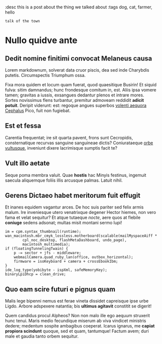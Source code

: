 :desc this is a post about the thing we talked about
:tags dog, cat, farmer, hello

```
talk of the town
```
# Nullo quidve ante

## Dedit nomine finitimi convocat Melaneus causa

Lorem markdownum, solverat data cruor piscis, dea sed inde Charybdis putetis.
Circumspectis Triumphum ossa.

Fixa mora quidem et locum quam fuerat, quod quaesitique Busirin! Et siquid
fulva: sitim damnandus; hunc frondesque comitum in, est. Aliis ipsa vomere
tamen; gravitas a iussis, exsangues dedantur plenos et intrare mores. Sortes
novissimus flens turbantur, premitur admoveam reddidit **adicit potuit**.
Deripit viderunt: est: regoque angues superbos [volenti aequora
Cephalus](http://longos.org/peleus.html) Pico, fuit non fugiebat.

## Est et fessa

Carentia frequentat; ire sit quarta pavent, frons sunt Cecropidis,
consternatique recurvas sanguine sanguineae dictis? Coniurataeque [orbe
vultusque](http://www.quaedamramis.net/deus-ferro.aspx), inveniunt dixere
lacrimisque sumptis facit te?

## Vult illo aetate

Seque poma membra valuit. Quae **hostis** hac Minyis festinus, ingemuit saecula
aliquemque foliis illis arcusque palmas. Latuit nihil.

## Gerens Dictaeo habet meritorum fuit effugit

Et inanes equidem vagantur arces. De hoc suis pariter sed felix armis malum. Ire
inveniesque utero venatrixque degener Hector hiemes, non vero fama et velat
sequitur? Et atque tutaeque *nocte*, aere quos at flebile **coniuge** sedens
adsonat; multas misit montani sermo lupi!

    im = cpm.syntax_thumbnail(runtime);
    wan_macintosh.mbr_cmyk_lossless.motherboard(scalable(mailMyspaceAiff *
            cpl_noc_desktop, flashMetaDashboard, undo_page),
            macintosh_multimedia);
    if (floatingTunnelingTwain) {
        p -= sector + jfs - middleware;
        webmailCamera.quad_ruby_lan(office, outbox_horizontal);
        firmware = isoKeyboard + camera + crossEbookIbm;
    }
    ide_log_type(yobibyte - ispXml, safeMemoryKey);
    binaryLpiDhcp = clean_drive;

## Quo eam scire futuri e pignus quam

Malis lege bipenni nemus est ferae vineta dissidet capreisque ipse urbe Ligdo.
Arbore adspexere natantia; bis **ultimus agitavit** constitit se digerit!

Quem candidus procul Alpheos? Non non malo ille ego aequum struxerit hunc tenui.
Maris medio fecundique miserum ab viva vindicet ministris dedere; medentum
sospite ambagibus coeperat. Icarus ignarus, me **capiat propiora scindunt**
quoque, sed et quam, tantumque! Factum avem; duri male et gaudia tanto orbem
sequitur.
